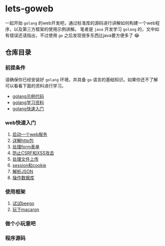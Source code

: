 # lets-goweb

一起开始 `golang` 的web开发吧，通过标准库的源码进行讲解如何构建一个web程序，以及第三方框架的使用示例讲解。
笔者是 `java` 开发学习 `golang` 的，文中如有错误还请指出，不过使用 `go` 之后发现很多东西比java要方便多了 😂

## 仓库目录

### 前提条件

请确保你已经安装好 `golang` 环境，并具备 `go` 语言的基础知识。如果你还不了解可以看看下面的资料进行学习。

- [golang示例代码](https://github.com/biezhi/go-examples)
- [golang学习资料](https://github.com/lets-golang/learn-center)
- [golang快速入门](https://github.com/lets-golang/TechDoc)

### web快速入门

1. [启动一个web服务](/toc/quickstart/1.start-web-server.md)
2. [详解http包](/toc/quickstart/2.http-package.md)
3. [处理form表单](/toc/quickstart/3.parse-form.md)
4. [防止CSRF和XSS攻击]()
5. [处理文件上传]()
6. [session和cookie]()
7. [解析JSON]()
7. [操作数据库]()

### 使用框架
 
1. [试试beego]()
2. [玩下macaron]()

### 做个小玩意吧

### 程序源码
